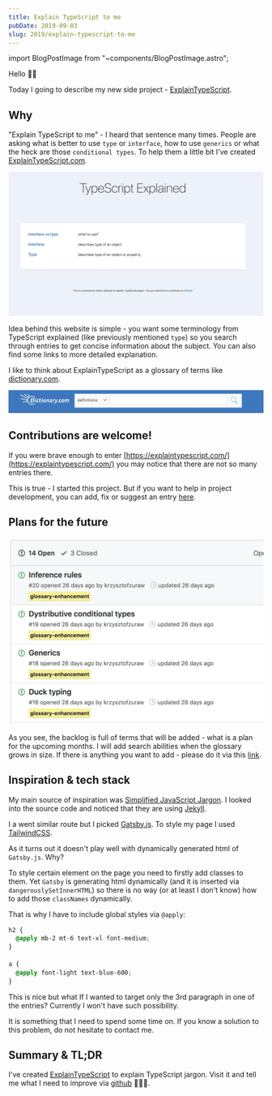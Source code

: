 ```yaml
---
title: Explain TypeScript to me
pubDate: 2019-09-03
slug: 2019/explain-typescript-to-me
---
```


import BlogPostImage from "~components/BlogPostImage.astro";

Hello 👋🏻

Today I going to describe my new side project - [ExplainTypeScript](https://explaintypescript.com/).

## Why

"Explain TypeScript to me" - I heard that sentence many times. People are asking what is better to use
`type` or `interface`, how to use `generics` or what the heck are those `conditional types`. To help them a little
bit I've created [ExplainTypeScript.com](https://explaintypescript.com/).

![Main webpage](../../assets/2019-09-03-main.jpg)

Idea behind this website is simple - you want some terminology from TypeScript explained (like previously mentioned `type`) so
you search through entries to get concise information about the subject.
You can also find some links to more detailed explanation.

I like to think about ExplainTypeScript as a glossary of terms like [dictionary.com](https://www.dictionary.com/).

![Dictionary](../../assets/2019-09-03-dictionary.jpg)

## Contributions are welcome!

If you were brave enough to enter [https://explaintypescript.com/](https://explaintypescript.com/) you may
notice that there are not so many entries there.

This is true - I started this project. But if you want to help in project development, you can
add, fix or suggest an entry [here](https://github.com/krzysztofzuraw/explain-typescript/issues?q=is%3Aissue+is%3Aopen+sort%3Aupdated-desc).

## Plans for the future

![Backlog](../../assets/2019-09-03-backlog.jpg)

As you see, the backlog is full of terms that will be added - what is a plan for the upcoming months. I will add
search abilities when the glossary grows in size. If there is anything you want to add - please do it via
this [link](https://github.com/krzysztofzuraw/explain-typescript/issues/new/choose).

## Inspiration & tech stack

My main source of inspiration was [Simplified JavaScript Jargon](http://jargon.js.org/). I looked into
the source code and noticed that they are using [Jekyll](https://jekyllrb.com).

I a went similar route but I picked [Gatsby.js](https://www.gatsbyjs.org/). To style my page I used [TailwindCSS](https://tailwindcss.com/).

As it turns out it doesn't play well with dynamically generated html of `Gatsby.js`. Why?

To style certain element on the page you need to firstly add classes to them. Yet `Gatsby` is generating html dynamically (and it is inserted via `dangerouslySetInnerHTML`) so there is no way (or at least I don't know) how to add those `classNames` dynamically.

That is why I have to include global styles via `@apply`:

```css
h2 {
  @apply mb-2 mt-6 text-xl font-medium;
}

a {
  @apply font-light text-blue-600;
}
```

This is nice but what If I wanted to target only the 3rd paragraph in one of the entries? Currently I won't
have such possibility.

It is something that I need to spend some time on. If you know a solution to this problem, do not hesitate to contact me.

## Summary & TL;DR

I've created [ExplainTypeScript](https://explaintypescript.com/) to explain TypeScript jargon. Visit it
and tell me what I need to improve via [github](https://github.com/krzysztofzuraw/explain-typescript) 👨🏻‍💻.
